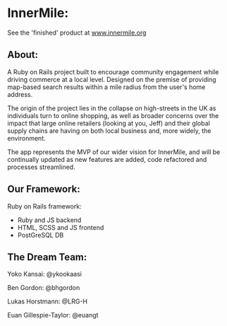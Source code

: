 # InnerMile: 

See the 'finished' product at www.innermile.org 

## About:

A Ruby on Rails project built to encourage community engagement while driving commerce at a local level. Designed on the premise of providing map-based search results within a mile radius from the user's home address. 

The origin of the project lies in the collapse on high-streets in the UK as individuals turn to online shopping, as well as broader concerns over the impact that large online retailers (looking at you, Jeff) and their global supply chains are having on both local business and, more widely, the environment. 

The app represents the MVP of our wider vision for InnerMile, and will be continually updated as new features are added, code refactored and processes streamlined. 

## Our Framework:

Ruby on Rails framework:

  - Ruby and JS backend
  - HTML, SCSS and JS frontend
  - PostGreSQL DB
  
## The Dream Team:

Yoko Kansai: @ykookaasi

Ben Gordon: @bhgordon

Lukas Horstmann: @LRG-H

Euan Gillespie-Taylor: @euangt
  
